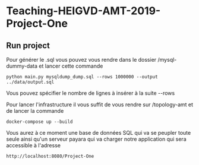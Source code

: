 # Teaching-HEIGVD-AMT-2019-Project-One

## Run project

Pour générer le .sql vous pouvez vous rendre dans le dossier /mysql-dummy-data et lancer cette commande
```
python main.py mysqldump_dump.sql --rows 1000000 --output ../data/output.sql
```
Vous pouvez spécifier le nombre de lignes à insérer à la suite --rows

Pour lancer l'infrastructure il vous suffit de vous rendre sur /topology-amt et de lancer la commande

```
docker-compose up --build
```
Vous aurez à ce moment une base de données SQL qui va se peupler toute seule ainsi qu'un serveur payara qui va charger notre application qui sera accessible à l'adresse
```
http://localhost:8080/Project-One
```
